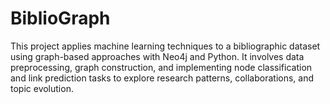 # BiblioGraph
This project applies machine learning techniques to a bibliographic dataset using graph-based approaches with Neo4j and Python. It involves data preprocessing, graph construction, and implementing node classification and link prediction tasks to explore research patterns, collaborations, and topic evolution.
